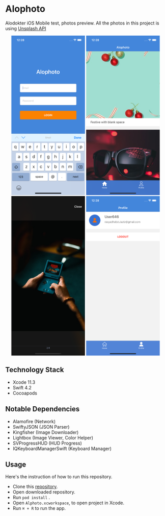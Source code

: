 # Alophoto
Alodokter iOS Mobile test, photos preview.
All the photos in this project is using [Unsplash API](https://unsplash.com/documentation#getting-started)

<div align="center">
<img src="https://raw.githubusercontent.com/rasyadh/Alophoto/master/Screenshot/login.png" height="500">
<img src="https://raw.githubusercontent.com/rasyadh/Alophoto/master/Screenshot/home.png" height="500">
<img src="https://raw.githubusercontent.com/rasyadh/Alophoto/master/Screenshot/preview.png" height="500">
<img src="https://raw.githubusercontent.com/rasyadh/Alophoto/master/Screenshot/profile.png" height="500"></div>

## Technology Stack
* Xcode 11.3
* Swift 4.2
* Cocoapods

## Notable Dependencies
* Alamofire (Network)
* SwiftyJSON (JSON Parser)
* Kingfisher (Image Downloader)
* Lightbox (Image Viewer, Color Helper)
* SVProgressHUD (HUD Progress)
* IQKeyboardManagerSwift (Keyboard Manager)

## Usage
Here's the instruction of how to run this repository.
* Clone this [repository](https://github.com/rasyadh/Alophoto.git).
* Open downloaded repository.
* Run `pod install` .
* Open `Alphoto.xcworkspace`, to open project in Xcode.
* Run `⌘ + R` to run the app.
